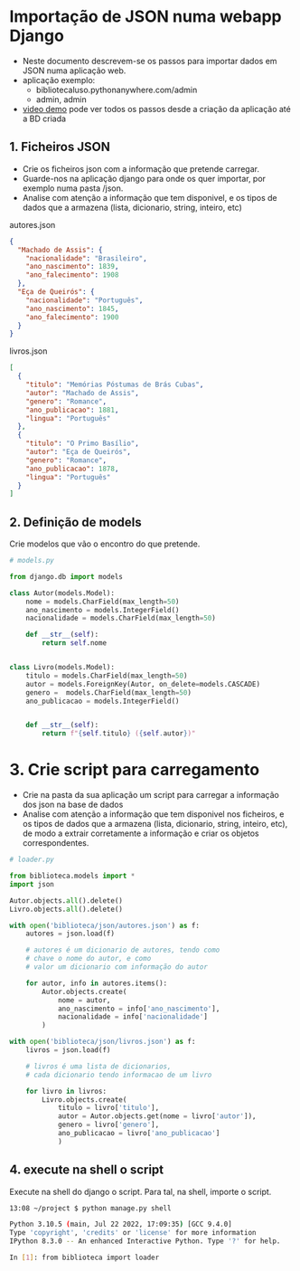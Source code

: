 # Importação de JSON numa webapp Django

* Neste documento descrevem-se os passos para importar dados em JSON numa aplicação web.
* aplicação exemplo:
    * bibliotecaluso.pythonanywhere.com/admin
    * admin, admin
* [video demo](https://educast.fccn.pt/vod/clips/1oye8xaocv/link_box_h?locale=pt) pode ver todos os passos desde a criação da aplicação até a BD criada  

## 1. Ficheiros JSON

* Crie os ficheiros json com a informação que pretende carregar. 
* Guarde-nos na aplicação django para onde os quer importar, por exemplo numa pasta /json.
* Analise com atenção a informação que tem disponivel, e os tipos de dados que a armazena (lista, dicionario, string, inteiro, etc)
  
autores.json
```json
{
  "Machado de Assis": {
    "nacionalidade": "Brasileiro",
    "ano_nascimento": 1839,
    "ano_falecimento": 1908
  },
  "Eça de Queirós": {
    "nacionalidade": "Português",
    "ano_nascimento": 1845,
    "ano_falecimento": 1900
  }
}
```

livros.json
```json
[
  {
    "titulo": "Memórias Póstumas de Brás Cubas",
    "autor": "Machado de Assis",
    "genero": "Romance",
    "ano_publicacao": 1881,
    "lingua": "Português"
  },
  {
    "titulo": "O Primo Basílio",
    "autor": "Eça de Queirós",
    "genero": "Romance",
    "ano_publicacao": 1878,
    "lingua": "Português"
  }
]
```
## 2. Definição de models

Crie modelos que vão o encontro do que pretende.

```python
# models.py

from django.db import models

class Autor(models.Model):
    nome = models.CharField(max_length=50)
    ano_nascimento = models.IntegerField()
    nacionalidade = models.CharField(max_length=50)

    def __str__(self):
        return self.nome


class Livro(models.Model):
    titulo = models.CharField(max_length=50)
    autor = models.ForeignKey(Autor, on_delete=models.CASCADE)
    genero =  models.CharField(max_length=50)
    ano_publicacao = models.IntegerField()


    def __str__(self):
        return f"{self.titulo} ({self.autor})"
```

# 3. Crie script para carregamento

* Crie na pasta da sua aplicação um script para carregar a informação dos json na base de dados
* Analise com atenção a informação que tem disponivel nos ficheiros, e os tipos de dados que a armazena (lista, dicionario, string, inteiro, etc), de modo a extrair corretamente a informação e criar os objetos correspondentes.

```python
# loader.py

from biblioteca.models import *
import json

Autor.objects.all().delete()
Livro.objects.all().delete()

with open('biblioteca/json/autores.json') as f:
    autores = json.load(f)

    # autores é um dicionario de autores, tendo como
    # chave o nome do autor, e como
    # valor um dicionario com informação do autor  

    for autor, info in autores.items(): 
        Autor.objects.create(
            nome = autor,
            ano_nascimento = info['ano_nascimento'],
            nacionalidade = info['nacionalidade']
        )

with open('biblioteca/json/livros.json') as f:
    livros = json.load(f)

    # livros é uma lista de dicionarios,
    # cada dicionario tendo informacao de um livro

    for livro in livros:
        Livro.objects.create(
            titulo = livro['titulo'],
            autor = Autor.objects.get(nome = livro['autor']),
            genero = livro['genero'],
            ano_publicacao = livro['ano_publicacao']
            )
```

## 4. execute na shell o script

Execute na shell do django o script. Para tal, na shell, importe o script.

```bash
13:08 ~/project $ python manage.py shell

Python 3.10.5 (main, Jul 22 2022, 17:09:35) [GCC 9.4.0]
Type 'copyright', 'credits' or 'license' for more information
IPython 8.3.0 -- An enhanced Interactive Python. Type '?' for help.

In [1]: from biblioteca import loader
```
